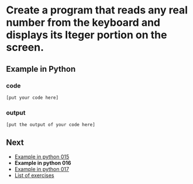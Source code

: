 # Create a program that reads any real number from the keyboard and displays its Iteger portion on the screen.

## Example in Python

### code

``` python
[put your code here]
```

### output

```
[put the output of your code here]
```

## Next

- [Example in python 015](../../015/python)
- **Example in python 016**
- [Example in python 017](../../017/python)
- [List of exercises](../..)
